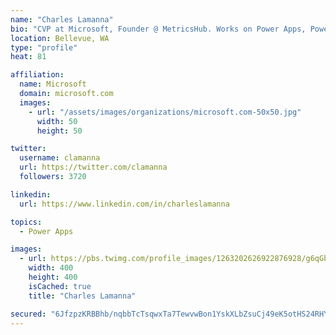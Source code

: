 ```yaml
---
name: "Charles Lamanna"
bio: "CVP at Microsoft, Founder @ MetricsHub. Works on Power Apps, Power Automate, Power Virtual Agent, Common Data Service and Dynamics 365."
location: Bellevue, WA
type: "profile"
heat: 81

affiliation:
  name: Microsoft
  domain: microsoft.com
  images:
    - url: "/assets/images/organizations/microsoft.com-50x50.jpg"
      width: 50
      height: 50

twitter:
  username: clamanna
  url: https://twitter.com/clamanna
  followers: 3720

linkedin:
  url: https://www.linkedin.com/in/charleslamanna

topics:
  - Power Apps

images:
  - url: https://pbs.twimg.com/profile_images/1263202626922876928/g6qGbHZ-_400x400.jpg
    width: 400
    height: 400
    isCached: true
    title: "Charles Lamanna"

secured: "6JfzpzKRBBhb/nqbbTcTsqwxTa7TewvwBon1YskXLbZsuCj49eK5otHS24RHY86FaUG6cnlij7hT2fEy8vcOxSLcF5T2ofAQcOGce5ovPSl3l4V+u2Y97TujEbM7MjgeHltSFJcsZQm2MAJPConVC0/0M6DxbG+k2A9SmhzEolud0gMgtthuvG8JVg/ENE3nC5hQd6oYA4EwPDOF/2poywakYpxZ5cxjUexlS1mValszcyvmNg1ddMIRGx3x94/APukGcga3pkCrkOAi1HO+7kWvWoWc6nkstZejpSUpfEmrvsyFeJfdn56oEnb+Wgwqw2bg60e4XfoqG4uPzMnaB3XFaa3fuvjdmPI/A78bjSEV6qLDlalQcBOkQUtN3l4V0CdfXoVpGyLM5lFIRZDzqo+Y+TPyJbgufwL/YMLiSso=;CMjqeB2Ogu2tfVCW3xiA1g=="
---
```


